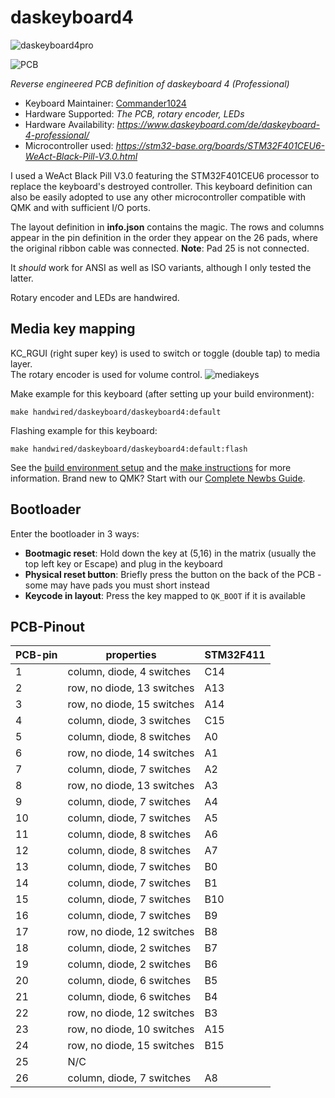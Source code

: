 # daskeyboard4

![daskeyboard4pro](https://i.imgur.com/Y3xT9Zuh.jpeg)

![PCB](https://i.imgur.com/UfzVHcjh.jpeg)

*Reverse engineered PCB definition of daskeyboard 4 (Professional)*

* Keyboard Maintainer: [Commander1024](https://github.com/Commander1024)
* Hardware Supported: *The PCB, rotary encoder, LEDs*
* Hardware Availability: *https://www.daskeyboard.com/de/daskeyboard-4-professional/*
* Microcontroller used: *https://stm32-base.org/boards/STM32F401CEU6-WeAct-Black-Pill-V3.0.html*

I used a WeAct Black Pill V3.0 featuring the STM32F401CEU6 processor to replace the keyboard's destroyed controller. This keyboard definition can also be easily adopted to use any other microcontroller compatible with QMK and with sufficient I/O ports.

The layout definition in **info.json** contains the magic. The rows and columns appear in the pin definition in the order they appear on the 26 pads, where the original ribbon cable was connected. **Note**: Pad 25 is not connected.

It *should* work for ANSI as well as ISO variants, although I only tested the latter.

Rotary encoder and LEDs are handwired.

## Media key mapping
KC_RGUI (right super key) is used to switch or toggle (double tap) to media layer.  
The rotary encoder is used for volume control.
![mediakeys](https://i.imgur.com/9g7tQzF.jpg)

Make example for this keyboard (after setting up your build environment):

    make handwired/daskeyboard/daskeyboard4:default

Flashing example for this keyboard:

    make handwired/daskeyboard/daskeyboard4:default:flash

See the [build environment setup](https://docs.qmk.fm/#/getting_started_build_tools) and the [make instructions](https://docs.qmk.fm/#/getting_started_make_guide) for more information. Brand new to QMK? Start with our [Complete Newbs Guide](https://docs.qmk.fm/#/newbs).

## Bootloader

Enter the bootloader in 3 ways:

* **Bootmagic reset**: Hold down the key at (5,16) in the matrix (usually the top left key or Escape) and plug in the keyboard
* **Physical reset button**: Briefly press the button on the back of the PCB - some may have pads you must short instead
* **Keycode in layout**: Press the key mapped to `QK_BOOT` if it is available

## PCB-Pinout
| PCB-pin | properties                  | STM32F411   |
|---------|-----------------------------|-------------|
| 1       | column, diode, 4 switches   |    C14      |
| 2       | row, no diode, 13 switches  |    A13      |
| 3       | row, no diode, 15 switches  |    A14      |
| 4       | column, diode, 3 switches   |    C15      |
| 5       | column, diode, 8 switches   |    A0       |
| 6       | row, no diode, 14 switches  |    A1       |
| 7       | column, diode, 7 switches   |    A2       |
| 8       | row, no diode, 13 switches  |    A3       |
| 9       | column, diode, 7 switches   |    A4       |
| 10      | column, diode, 7 switches   |    A5       |
| 11      | column, diode, 8 switches   |    A6       |
| 12      | column, diode, 8 switches   |    A7       |
| 13      | column, diode, 7 switches   |    B0       |
| 14      | column, diode, 7 switches   |    B1       |
| 15      | column, diode, 7 switches   |    B10      |
| 16      | column, diode, 7 switches   |    B9       |
| 17      | row, no diode, 12 switches  |    B8       |
| 18      | column, diode, 2 switches   |    B7       |
| 19      | column, diode, 2 switches   |    B6       |
| 20      | column, diode, 6 switches   |    B5       |
| 21      | column, diode, 6 switches   |    B4       |
| 22      | row, no diode, 12 switches  |    B3       |
| 23      | row, no diode, 10 switches  |    A15      |
| 24      | row, no diode, 15 switches  |    B15      |
| 25      | N/C                         |             |
| 26      | column, diode, 7 switches   |    A8       |
